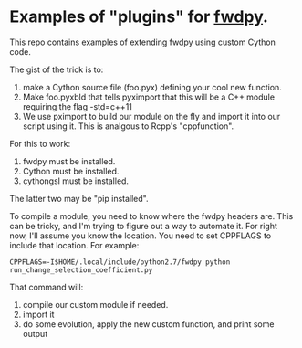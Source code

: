 # Examples of "plugins" for [fwdpy](http://molpopgen.github.io/fwdpy/).

This repo contains examples of extending fwdpy using custom Cython code.

The gist of the trick is to:

1. make a Cython source file (foo.pyx) defining your cool new function.
2. Make foo.pyxbld that tells pyximport that this will be a C++ module requiring the flag -std=c++11
3. We use pximport to build our module on the fly and import it into our script using it.  This is analgous to Rcpp's "cppfunction".

For this to work:

1. fwdpy must be installed.
2. Cython must be installed.
3. cythongsl must be installed.

The latter two may be "pip installed".

To compile a module, you need to know where the fwdpy headers are.  This can be tricky, and I'm trying to figure out a way to automate it.  For right now, I'll assume you know the location.  You need to set CPPFLAGS to include that location.  For example:

~~~{sh}
CPPFLAGS=-I$HOME/.local/include/python2.7/fwdpy python run_change_selection_coefficient.py
~~~

That command will:

1. compile our custom module if needed.
2. import it
3. do some evolution, apply the new custom function, and print some output